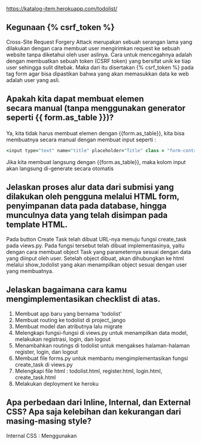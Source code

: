 https://katalog-item.herokuapp.com/todolist/

## Kegunaan  {% csrf_token %}
Cross-Site Request Forgery Attack merupakan sebuah serangan lama yang dilakukan dengan cara membuat user mengirimkan request ke sebuah website tanpa diketahui oleh user aslinya. Cara untuk mencegahnya adalah dengan membuatkan sebuah token (CSRF token) yang bersifat unik ke tiap user sehingga sulit ditebak. Maka dari itu disertakan {% csrf_token %} pada tag form agar bisa dipastikan bahwa yang akan memasukkan data ke web adalah user yang asli.

## Apakah kita dapat membuat elemen <form> secara manual (tanpa menggunakan generator seperti {{ form.as_table }})? 
Ya, kita tidak harus membuat elemen <form> dengan {{form.as_table}}, kita bisa membuatnya secara manual dengan membuat input seperti :
```ruby
<input type="text" name="title" placeholder="Title" class = "form-control">
```
Jika kita membuat langsung dengan {{form.as_table}}, maka kolom input akan langsung di-generate secara otomatis


## Jelaskan proses alur data dari submisi yang dilakukan oleh pengguna melalui HTML form, penyimpanan data pada database, hingga munculnya data yang telah disimpan pada template HTML.
Pada button Create Task telah dibuat URL-nya menuju fungsi create_task pada views.py. Pada fungsi tersebut telah dibuat implementasinya, yaitu dengan cara membuat object Task yang parameternya sesuai dengan data yang diinput oleh user. Setelah object dibuat, akan dihubungkan ke html melalui show_todolist yang akan menampilkan object sesuai dengan user yang membuatnya.

## Jelaskan bagaimana cara kamu mengimplementasikan checklist di atas.
1. Membuat app baru yang bernama 'todolist'
2. Membuat routing ke todolist di project_jango
3. Membuat model dan atributnya lalu migrate
4. Melengkapi fungsi-fungsi di views.py untuk menampilkan data model, melakukan registrasi, login, dan logout
5. Menambahkan routings di todolist untuk mengakses halaman-halaman register, login, dan logout
6. Membuat file forms.py untuk membantu mengimplementasikan fungsi create_task di views.py
7. Melengkapi file html : todolist.html, register.html, login.html, create_task.html
8. Melakukan deployment ke heroku

## Apa perbedaan dari Inline, Internal, dan External CSS? Apa saja kelebihan dan kekurangan dari masing-masing style?
Internal CSS : Menggunakan <style> tag pada head section di HTML. Internal CSS cocok untuk digunakan saat kita ingin menata satu halaman web saja sehingga bisa menjadi kurang efisien saat kita ingin menata banyak halaman.

External CSS : Menggunakan .css file yang dapat mengubah keseluruhan tampilan website dalam satu waktu. Untuk menghubungkan file css ini dengan file html, kita harus menambahkan referensi external filenya. Kekurangan external CSS adalah halaman website tidak akan dirender sampai file CSS sepenuhnya di-load.

Inline CSS : Digunakan untuk menata elemen-elemen spesifik di file HTML. Kita dapat menambahkan atribut style pada tiap tag elemen HTML. Namun, akan menjadi tidak efisien jika kita memiliki banyak elemen yang harus ditata.

##  Jelaskan tag HTML5 yang kamu ketahui.
1. <a> : untuk mendefinisikan sebuah hyperlink
2. <form> : untuk membuat sebuah form untuk user input
3. <img> : menampilkan sebuah gambar
4. <p> : menampilkan tulisan pendek 
5. <ul> : menampilkan sebuah unordered list

## Jelaskan tipe-tipe CSS selector yang kamu ketahui.
1. Universal selector : memilih seluruh elemen, menggunakan *
2. Element selector : memilih elemen berdasarkan tagnya
3. Id selector : membuat sebuah atribut id pada elemen HTML yang ingin ditata, lalu memanggil id tersebut dengan #

## Jelaskan bagaimana cara kamu mengimplementasikan checklist di atas.
Pertama, saya membuat sebuah static folder yang berisi file style.css untuk membuat external CSS. Kemudian, saya mulai menambahkan header untuk menggunakan bootstrap. Lalu saya melanjutkan design dengan menambahkan style dan CSS.
